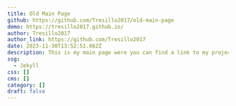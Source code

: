```yaml
---
title: Old Main Page
github: https://github.com/Tresillo2017/old-main-page
demo: https://tresillo2017.github.io/
author: Tresillo2017
author_link: https://github.com/Tresillo2017
date: 2023-11-30T13:52:51.662Z
description: This is my main page were you can find a link to my projects
ssg:
  - Jekyll
css: []
cms: []
category: []
draft: false
---
```

